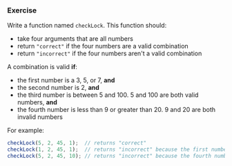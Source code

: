 ### Exercise

Write a function named `checkLock`. This function should:

  - take four arguments that are all numbers
  - return `"correct"` if the four numbers are a valid combination
  - return `"incorrect"` if the four numbers aren't a valid combination

A combination is valid __if__:

  - the first number is a 3, 5, or 7, __and__
  - the second number is 2, __and__
  - the third number is between 5 and 100. 5 and 100 are both valid numbers, __and__
  - the fourth number is less than 9 or greater than 20. 9 and 20 are both invalid numbers

For example:

```js
checkLock(5, 2, 45, 1);  // returns "correct"
checkLock(1, 2, 45, 1);  // returns "incorrect" because the first number isn't a 3, 5, or 7
checkLock(5, 2, 45, 10); // returns "incorrect" because the fourth number is between 9 and 20
```
